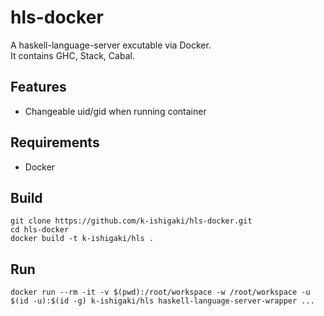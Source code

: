# hls-docker

A haskell-language-server excutable via Docker.  
It contains GHC, Stack, Cabal.

## Features

 * Changeable uid/gid when running container

## Requirements

 * Docker

## Build

```Shell
git clone https://github.com/k-ishigaki/hls-docker.git
cd hls-docker
docker build -t k-ishigaki/hls .
```

## Run

```Shell
docker run --rm -it -v $(pwd):/root/workspace -w /root/workspace -u $(id -u):$(id -g) k-ishigaki/hls haskell-language-server-wrapper ...
```
